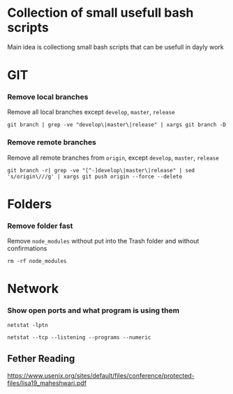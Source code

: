 # Collection of small usefull bash scripts

Main idea is collectiong small bash scripts that can be usefull in dayly work


# GIT
### Remove local branches
Remove all local branches except `develop`, `master`, `release`
```
git branch | grep -ve "develop\|master\|release" | xargs git branch -D
```

### Remove remote branches
Remove all remote branches from `origin`, except `develop`, `master`, `release`
```
git branch -r| grep -ve "[^-]develop\|master\|release" | sed 's/origin\///g' | xargs git push origin --force --delete 
```

# Folders

### Remove folder fast
Remove `node_modules` without put into the Trash folder and without confirmations
```
rm -rf node_modules 
```

# Network

### Show open ports and what program is using them
```
netstat -lptn
```
```
netstat --tcp --listening --programs --numeric
```

## Fether Reading
https://www.usenix.org/sites/default/files/conference/protected-files/lisa19_maheshwari.pdf
